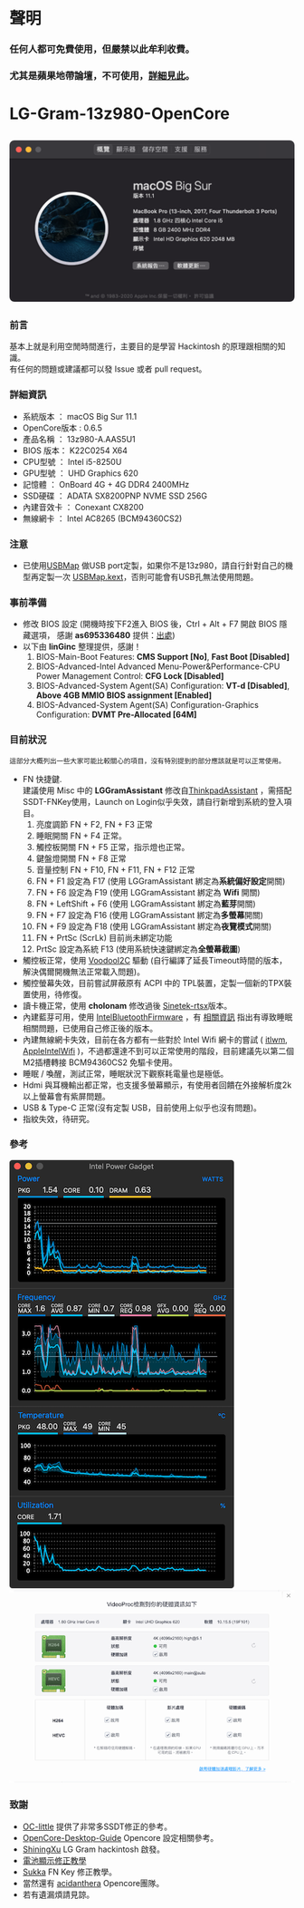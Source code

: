 # 聲明
### 任何人都可免費使用，但嚴禁以此牟利收費。
### 尤其是蘋果地帶論壇，不可使用，[詳細見此](garbage.md)。
# LG-Gram-13z980-OpenCore
![Hackintosh](Images/os.png)
-
### 前言
基本上就是利用空閒時間進行，主要目的是學習 Hackintosh 的原理跟相關的知識。  
有任何的問題或建議都可以發 Issue 或者 pull request。
### 詳細資訊
+ 系統版本 ： macOS Big Sur 11.1
+ OpenCore版本 : 0.6.5
+ 產品名稱 ： 13z980-A.AAS5U1
+ BIOS 版本： K22C0254 X64
+ CPU型號 ： Intel i5-8250U
+ GPU型號 ： UHD Graphics 620
+ 記憶體 ： OnBoard 4G + 4G DDR4 2400MHz
+ SSD硬碟 ： ADATA SX8200PNP NVME SSD 256G
+ 內建音效卡 ： Conexant CX8200
+ 無線網卡 ： Intel AC8265 (BCM94360CS2)

### 注意
+ 已使用[USBMap](https://github.com/corpnewt/USBMap) 做USB port定製，如果你不是13z980，請自行針對自己的機型再定製一次 [USBMap.kext](EFI/OC/Kexts/USBMap.kext)，否則可能會有USB孔無法使用問題。

### 事前準備
+ 修改 BIOS 設定 (開機時按下F2進入 BIOS 後，Ctrl + Alt + F7 開啟 BIOS 隱藏選項， 感謝 **as695336480** 提供：[出處](https://github.com/capricornlee/LG-Gram13-Z990/issues/7#issue-624133249))   
+ 以下由 **linGinc** 整理提供，感謝！
	1. BIOS-Main-Boot Features: **CMS Support [No]**, **Fast Boot [Disabled]**
	2. BIOS-Advanced-Intel Advanced Menu-Power&Performance-CPU Power Management Control: **CFG Lock [Disabled]**
	3. BIOS-Advanced-System Agent(SA) Configuration: **VT-d [Disabled]**,  **Above 4GB MMIO BIOS assignment [Enabled]**
	4. BIOS-Advanced-System Agent(SA) Configuration-Graphics Configuration: **DVMT Pre-Allocated [64M]**
	
### 目前狀況
	這部分大概列出一些大家可能比較關心的項目，沒有特別提到的部分應該就是可以正常使用。
+ FN 快捷鍵.  
	建議使用 Misc 中的 **LGGramAssistant** 修改自[ThinkpadAssistant](https://github.com/MSzturc/ThinkpadAssistant) ，需搭配SSDT-FNKey使用，Launch on Login似乎失效，請自行新增到系統的登入項目。
	1. 亮度調節 FN + F2, FN + F3 正常
	2. 睡眠開關 FN + F4 正常。
	3. 觸控板開關 FN + F5 正常，指示燈也正常。
	4. 鍵盤燈開關 FN + F8 正常
	5. 音量控制 FN + F10, FN + F11, FN + F12 正常
	6. FN + F1 設定為 F17 (使用 LGGramAssistant 綁定為**系統偏好設定**開關)
	7. FN + F6 設定為 F19 (使用 LGGramAssistant 綁定為 **Wifi** 開關)
	8. FN + LeftShift + F6 (使用 LGGramAssistant 綁定為**藍芽**開關) 
	9. FN + F7 設定為 F16 (使用 LGGramAssistant 綁定為**多螢幕**開關)
	10. FN + F9 設定為 F18 (使用 LGGramAssistant 綁定為**夜覽模式**開關) 
	11. FN + PrtSc (ScrLk) 目前尚未綁定功能
	12. PrtSc 設定為系統 F13 (使用系統快速鍵綁定為**全螢幕截圖**) 
+ 觸控板正常，使用 [VoodooI2C](https://github.com/VoodooI2C/VoodooI2C) 驅動 (自行編譯了延長Timeout時間的版本，解決偶爾開機無法正常載入問題)。
+ 觸控螢幕失效，目前嘗試屏蔽原有 ACPI 中的 TPL裝置，定製一個新的TPX裝置使用，待修復。
+ 讀卡機正常，使用 **cholonam** 修改過後 [Sinetek-rtsx](https://github.com/cholonam/Sinetek-rtsx)版本。
+ 內建藍芽可用，使用 [IntelBluetoothFirmware](https://github.com/zxystd/IntelBluetoothFirmware) ，有 [相關資訊](https://github.com/daliansky/XiaoMi-Pro-Hackintosh/wiki/Work-Around-with-Bluetooth) 指出有導致睡眠相關問題，已使用自己修正後的版本。
+ 內建無線網卡失效，目前在各方都有一些對於 Intel Wifi 網卡的嘗試 ( [itlwm](https://github.com/zxystd/itlwm), [AppleIntelWifi](https://github.com/AppleIntelWifi/adapter) )，不過都還達不到可以正常使用的階段，目前建議先以第二個M2插槽轉接 BCM94360CS2 免驅卡使用。
+ 睡眠 / 喚醒，測試正常，睡眠狀況下觀察耗電量也是極低。
+ Hdmi 與耳機輸出都正常，也支援多螢幕顯示，有使用者回饋在外接解析度2k以上螢幕會有紫屏問題。
+ USB & Type-C 正常(沒有定製 USB，目前使用上似乎也沒有問題)。
+ 指紋失效，待研究。

### 參考
![CPU](Images/cpu.png)
![GPU](Images/gpu.png)

### 致謝
+ [OC-little](https://github.com/daliansky/OC-little) 提供了非常多SSDT修正的參考。
+ [OpenCore-Desktop-Guide](https://dortania.github.io/OpenCore-Desktop-Guide/) Opencore 設定相關參考。
+ [ShiningXu](https://github.com/ShiningXu/LG-Gram-macOS) LG Gram hackintosh 啟發。
+ [電池顯示修正教學](https://xstar-dev.github.io/hackintosh_advanced/Guide_For_Battery_Hotpatch.html#%E5%89%8D%E8%A8%80)
+ [Sukka](https://blog.skk.moe/post/ssdt-map-fn-shortcuts/) FN Key 修正教學。
+ 當然還有 [acidanthera](https://github.com/acidanthera) Opencore團隊。
+ 若有遺漏煩請見諒。